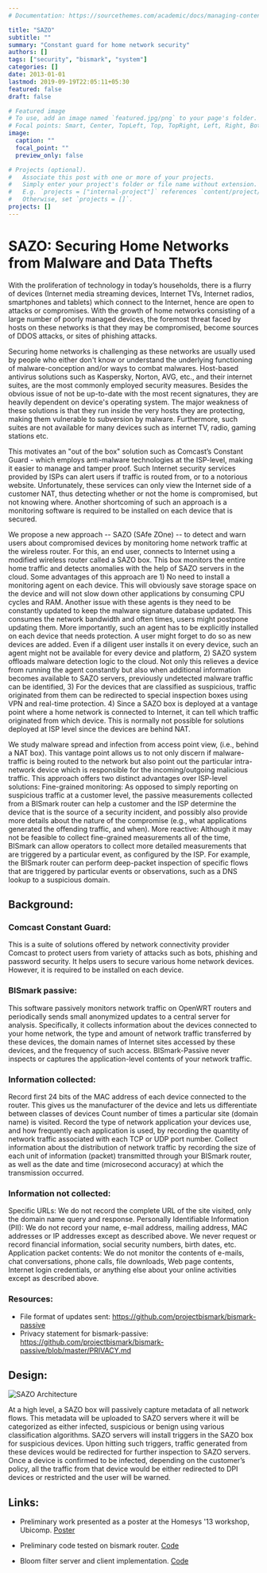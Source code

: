 ```yaml
---
# Documentation: https://sourcethemes.com/academic/docs/managing-content/

title: "SAZO"
subtitle: ""
summary: "Constant guard for home network security"
authors: []
tags: ["security", "bismark", "system"]
categories: []
date: 2013-01-01
lastmod: 2019-09-19T22:05:11+05:30
featured: false
draft: false

# Featured image
# To use, add an image named `featured.jpg/png` to your page's folder.
# Focal points: Smart, Center, TopLeft, Top, TopRight, Left, Right, BottomLeft, Bottom, BottomRight.
image:
  caption: ""
  focal_point: ""
  preview_only: false

# Projects (optional).
#   Associate this post with one or more of your projects.
#   Simply enter your project's folder or file name without extension.
#   E.g. `projects = ["internal-project"]` references `content/project/deep-learning/index.md`.
#   Otherwise, set `projects = []`.
projects: []
---
```


# SAZO: Securing Home Networks from Malware and Data Thefts

With the proliferation of technology in today’s households, there is a flurry of devices (Internet media streaming devices, Internet TVs, Internet radios, smartphones and tablets) which connect to the Internet, hence are open to attacks or compromises. With the growth of home networks consisting of a large number of poorly managed devices, the foremost threat faced by hosts on these networks is that they may be compromised, become sources of DDOS attacks, or sites of phishing attacks. 

Securing home networks is challenging as these networks are usually used by people who either don't know or understand the underlying functioning of malware-conception and/or ways to combat malwares. Host-based antivirus solutions such as Kaspersky, Norton, AVG, etc., and their internet suites, are the most commonly employed security measures. Besides the obvious issue of not be up-to-date with the most recent signatures, they are heavily dependent on device's operating system. The major weakness of these solutions is that they run inside the very hosts they are protecting, making them vulnerable to subversion by malware. Furthermore, such suites are not available for many devices such as internet TV, radio, gaming stations etc.

This motivates an "out of the box" solution such as Comcast’s Constant Guard - which employs anti-malware technologies at the ISP-level, making it easier to manage and tamper proof. Such Internet security services provided by ISPs can alert users if traffic is routed from, or to a notorious website. Unfortunately, these services can only view the Internet side of a customer NAT, thus detecting whether or not the home is compromised, but not knowing where. Another shortcoming of such an approach is a monitoring software is required to be installed on each device that is secured.

We propose a new approach -- SAZO (SAfe ZOne) -- to detect and warn users about compromised devices by monitoring home network traffic at the wireless router. For this, an end user, connects to Internet using a modified wireless router called a SAZO box. This box monitors the entire home traffic and detects anomalies with the help of SAZO servers in the cloud. Some advantages of this approach are 1) No need to install a monitoring agent on each device. This will obviously save storage space on the device and will not slow down other applications by consuming CPU cycles and RAM. Another issue with these agents is they need to be constantly updated to keep the malware signature database updated. This consumes the network bandwidth and often times, users might postpone updating them. More importantly, such an agent has to be explicitly installed on each device that needs protection. A user might forget to do so as new devices are added. Even if a diligent user installs it on every device, such an agent might not be available for every device and platform, 2) SAZO system offloads malware detection logic to the cloud. Not only this relieves a device from running the agent constantly but also when additional information becomes available to SAZO servers, previously undetected malware traffic can be identified, 3) For the devices that are classified as suspicious, traffic originated from them can be redirected to special inspection boxes using VPN and real-time protection. 4) Since a SAZO box is deployed at a vantage point where a home network is connected to Internet, it can tell which traffic originated from which device. This is normally not possible for solutions deployed at ISP level since the devices are behind NAT.

We study malware spread and infection from access point view, (i.e., behind a NAT box). This vantage point allows us to not only discern if malware-traffic is being routed to the network but also point out the particular intra-network device which is responsible for the incoming/outgoing malicious traffic. This approach offers two distinct advantages over ISP-level solutions:
Fine-grained monitoring: As opposed to simply reporting on suspicious traffic at a customer level, the passive measurements collected from a BISmark router can help a customer and the ISP determine the device that is the source of a security incident, and possibly also provide more details about the nature of the compromise (e.g., what applications generated the offending traffic, and when).
More reactive: Although it may not be feasible to collect fine-grained measurements all of the time, BISmark can allow operators to collect more detailed measurements that are triggered by a particular event, as configured by the ISP.  For example, the BISmark router can perform deep-packet inspection of specific flows that are triggered by particular events or observations, such as a DNS lookup to a suspicious domain.

## Background: 

### Comcast Constant Guard:
This is a suite of solutions offered by network connectivity provider Comcast to protect users from variety of attacks such as bots, phishing and password security. It helps users to secure various home network devices. However, it is required to be installed on  each device.

### BISmark passive:
This software passively monitors network traffic on OpenWRT routers and periodically sends small anonymized updates to a central server for analysis. Specifically, it collects information about the devices connected to your home network, the type and amount of network traffic transferred by these devices, the domain names of Internet sites accessed by these devices, and the frequency of such access. BISmark-Passive never inspects or captures the application-level contents of your network traffic.

### Information collected:
Record first 24 bits of the MAC address of each device connected to the router. This gives us the manufacturer of the device and lets us differentiate between classes of devices
Count number of times a particular site (domain name) is visited.
Record the type of network application your devices use, and how frequently each application is used, by recording the quantity of network traffic associated with each TCP or UDP port number. 
Collect information about the distribution of network traffic by recording the size of each unit of information (packet) transmitted through your BISmark router, as well as the date and time (microsecond accuracy) at which the transmission occurred. 

### Information not collected:
Specific URLs: We do not record the complete URL of the site visited, only the domain name query and response.
Personally Identifiable Information (PII): We do not record your name, e-mail address, mailing address, MAC addresses or IP addresses except as described above. We never request or record financial information, social security numbers, birth dates, etc.
Application packet contents: We do not monitor the contents of e-mails, chat conversations, phone calls, file downloads, Web page contents, Internet login credentials, or anything else about your online activities except as described above.

### Resources:
- File format of updates sent: https://github.com/projectbismark/bismark-passive
- Privacy statement for bismark-passive: https://github.com/projectbismark/bismark-passive/blob/master/PRIVACY.md


## Design:

![SAZO Architecture](/img/sazo_architecture.jpg)

At a high level, a SAZO box will passively capture metadata of all network flows. This metadata will be uploaded to SAZO servers where it will be categorized as either infected, suspicious or benign using various classification algorithms. SAZO servers will install triggers in the SAZO box for suspicious devices. Upon hitting such triggers, traffic generated from these devices would be redirected for further inspection to SAZO servers. Once a device is confirmed to be infected, depending on the customer’s policy, all the traffic from that device would be either redirected to DPI devices or restricted and the user will be warned.

## Links:

- Preliminary work presented as a poster at the Homesys '13 workshop, Ubicomp. [Poster](../../publication/panoptes2013.pdf)

- Preliminary code tested on bismark router. [Code](https://github.com/shahifaqeer/bismark-packages/blob/sazo/luci/luci-app-sazo/files/usr/lib/lua/luci/model/cbi/sazo/general.lua)

- Bloom filter server and client implementation. [Code](https://github.com/shahifaqeer/bloom_filter)